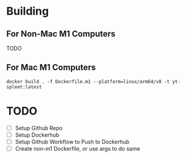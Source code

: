 
# Building
## For Non-Mac M1 Computers
TODO

## For Mac M1 Computers
`docker build . -f Dockerfile.m1 --platform=linux/arm64/v8 -t yt-spleet:latest`

# TODO

- [ ] Setup Github Repo
- [ ] Setup Dockerhub
- [ ] Setup Github Workflow to Push to Dockerhub
- [ ] Create non-m1 Dockerfile, or use args to do same
